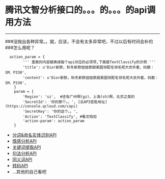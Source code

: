 # 腾讯文智分析接口的。。。的。。。的api调用方法
---
###没抛出各种异常。。就，应该，不会有太多异常吧，不过以后有时间会补的
###怎么用呢？
```
  action_param = {
        ''' 里面的内容替换成每个api对应的必须项,下面是TextClassify的示例 '''
        'title': u'Dior新款，秋冬新款娃娃款甜美圆领配毛领毛呢大衣外套、码数：SM、P330',
        'content': u'Dior新款，秋冬新款娃娃款甜美圆领配毛领毛呢大衣外套、码数：SM、P330',
    }
    param = {
        'Region': 'sz',  #还有广州啊(gz)、上海(sh)啊、北京之类的
        'SecretId': '你的那个。。', [云API密匙地址](https://console.qcloud.com/capi)
        'SecretKey': '你的这个。。',
        'Action': 'TextClassify', #看文档加
        'action-param': action_param
    }
```
* [分词&命名实体识别API](https://www.qcloud.com/document/api/271/2071)
* [情感分析API](https://www.qcloud.com/document/api/271/2072)
* [关键词提取API](https://www.qcloud.com/document/api/271/2074)
* [句法分析API](https://www.qcloud.com/document/api/271/2075)
* [同义词API](https://www.qcloud.com/document/api/271/2076)
* [转码API](https://www.qcloud.com/document/api/271/2079)
* ...其他的自己看吧
